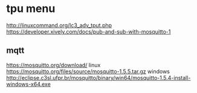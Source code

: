 # tpu menu
http://linuxcommand.org/lc3_adv_tput.php
https://developer.xively.com/docs/pub-and-sub-with-mosquitto-1


## mqtt
https://mosquitto.org/download/
linux
https://mosquitto.org/files/source/mosquitto-1.5.5.tar.gz
windows
http://eclipse.c3sl.ufpr.br/mosquitto/binary/win64/mosquitto-1.5.4-install-windows-x64.exe